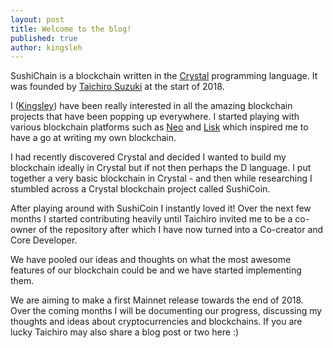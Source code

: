 ```yaml
---
layout: post
title: Welcome to the blog!
published: true
author: kingsleh
---
```


SushiChain is a blockchain written in the [Crystal](https://crystal-lang.org/) programming language. It was founded by [Taichiro Suzuki](https://github.com/tbrand) at the start of 2018.

I ([Kingsley](https://github.com/kingsleyh)) have been really interested in all the amazing blockchain projects that have been popping up everywhere. I started playing with various blockchain platforms such as [Neo](https://neo.org/) and [Lisk](https://lisk.io/) which inspired me to have a go at writing my own blockchain. 

I had recently discovered Crystal and decided I wanted to build my blockchain ideally in Crystal but if not then perhaps the D language. I put together a very basic blockchain in Crystal - and then while researching I stumbled across a Crystal blockchain project called SushiCoin. 

After playing around with SushiCoin I instantly loved it! Over the next few months I started contributing heavily until Taichiro invited me to be a co-owner of the repository after which I have now turned into a Co-creator and Core Developer.

We have pooled our ideas and thoughts on what the most awesome features of our blockchain could be and we have started implementing them.

We are aiming to make a first Mainnet release towards the end of 2018. Over the coming months I will be documenting our progress, discussing my thoughts and ideas about cryptocurrencies and blockchains. If you are lucky Taichiro may also share a blog post or two here :)
